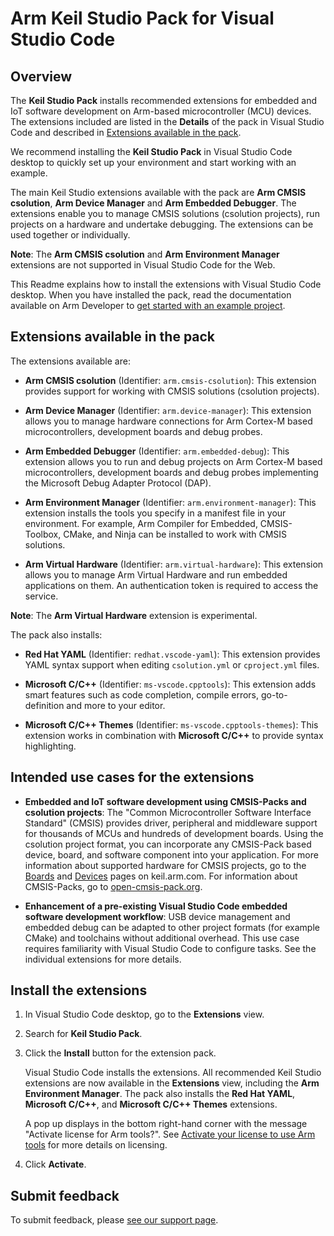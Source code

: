 # Arm Keil Studio Pack for Visual Studio Code

## Overview

The **Keil Studio Pack** installs recommended extensions for embedded and IoT software development on Arm-based microcontroller (MCU) devices. The extensions included are listed in the **Details** of the pack in Visual Studio Code and described in [Extensions available in the pack](#extensions-available-in-the-pack).

We recommend installing the **Keil Studio Pack** in Visual Studio Code desktop to quickly set up your environment and start working with an example.

The main Keil Studio extensions available with the pack are **Arm CMSIS csolution**, **Arm Device Manager** and **Arm Embedded Debugger**. The extensions enable you to manage CMSIS solutions (csolution projects), run projects on a hardware and undertake debugging. The extensions can be used together or individually.

**Note**: The **Arm CMSIS csolution** and **Arm Environment Manager** extensions are not supported in Visual Studio Code for the Web.

This Readme explains how to install the extensions with Visual Studio Code desktop. When you have installed the pack, read the documentation available on Arm Developer to [get started with an example project](https://developer.arm.com/documentation/108029/latest/Get-started-with-an-example-project).

## Extensions available in the pack

The extensions available are:

- **Arm CMSIS csolution** (Identifier: `arm.cmsis-csolution`): This extension provides support for working with CMSIS solutions (csolution projects).

- **Arm Device Manager** (Identifier: `arm.device-manager`): This extension allows you to manage hardware connections for Arm Cortex-M based microcontrollers, development boards and debug probes.

- **Arm Embedded Debugger** (Identifier: `arm.embedded-debug`): This extension allows you to run and debug projects on Arm Cortex-M based microcontrollers, development boards and debug probes implementing the Microsoft Debug Adapter Protocol (DAP).

- **Arm Environment Manager** (Identifier: `arm.environment-manager`): This extension installs the tools you specify in a manifest file in your environment. For example, Arm Compiler for Embedded, CMSIS-Toolbox, CMake, and Ninja can be installed to work with CMSIS solutions.

- **Arm Virtual Hardware** (Identifier: `arm.virtual-hardware`): This extension allows you to manage Arm Virtual Hardware and run embedded applications on them. An authentication token is required to access the service.

**Note**: The **Arm Virtual Hardware** extension is experimental.

The pack also installs:

- **Red Hat YAML** (Identifier: `redhat.vscode-yaml`): This extension provides YAML syntax support when editing `csolution.yml` or `cproject.yml` files.

- **Microsoft C/C++** (Identifier: `ms-vscode.cpptools`): This extension adds smart features such as code completion, compile errors, go-to-definition and more to your editor.

- **Microsoft C/C++ Themes** (Identifier: `ms-vscode.cpptools-themes`): This extension works in combination with **Microsoft C/C++** to provide syntax highlighting.

## Intended use cases for the extensions

- **Embedded and IoT software development using CMSIS-Packs and csolution projects**: The "Common Microcontroller Software Interface Standard" (CMSIS) provides driver, peripheral and middleware support for thousands of MCUs and hundreds of development boards. Using the csolution project format, you can incorporate any CMSIS-Pack based device, board, and software component into your application. For more information about supported hardware for CMSIS projects, go to the [Boards](https://www.keil.arm.com/boards/) and [Devices](https://www.keil.arm.com/devices/) pages on keil.arm.com. For information about CMSIS-Packs, go to [open-cmsis-pack.org](https://www.open-cmsis-pack.org/index.html).

- **Enhancement of a pre-existing Visual Studio Code embedded software development workflow**: USB device management and embedded debug can be adapted to other project formats (for example CMake) and toolchains without additional overhead. This use case requires familiarity with Visual Studio Code to configure tasks. See the individual extensions for more details.

## Install the extensions

1. In Visual Studio Code desktop, go to the **Extensions** view.

1. Search for **Keil Studio Pack**.

1. Click the **Install** button for the extension pack.

    Visual Studio Code installs the extensions.
    All recommended Keil Studio extensions are now available in the **Extensions** view, including the  **Arm Environment Manager**. The pack also installs the **Red Hat YAML**, **Microsoft C/C++**, and **Microsoft C/C++ Themes** extensions.

    A pop up displays in the bottom right-hand corner with the message "Activate license for Arm tools?". See [Activate your license to use Arm tools](https://developer.arm.com/documentation/108029/latest/Activate-your-license-to-use-Arm-tools) for more details on licensing.

1. Click **Activate**.

## Submit feedback

To submit feedback, please [see our support page](https://www.keil.arm.com/support/#:~:text=Keil%20Studio%20for%20VS%20Code).
